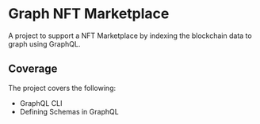 # Graph NFT Marketplace

A project to support a NFT Marketplace by indexing the blockchain data to graph using GraphQL.

## Coverage

The project covers the following:

- GraphQL CLI
- Defining Schemas in GraphQL

